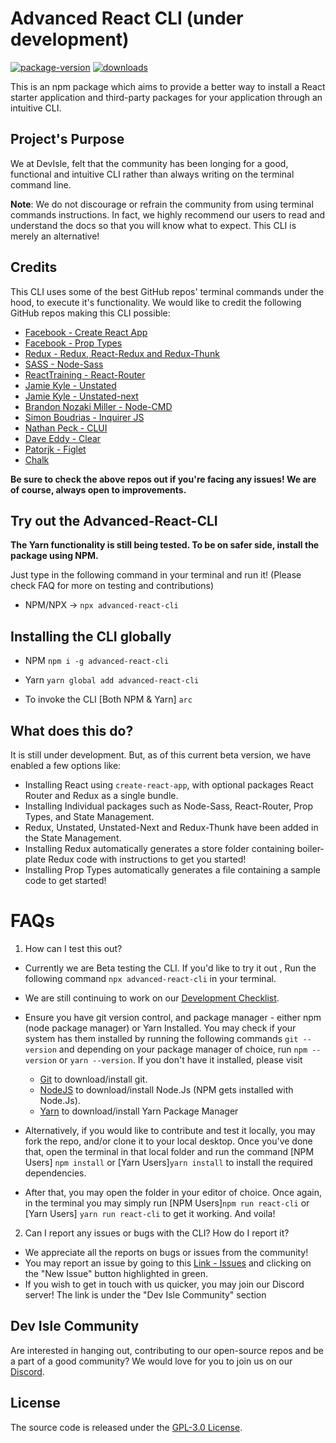 # Advanced React CLI (under development)

[![package-version](https://img.shields.io/npm/v/advanced-react-cli.svg?color=blue)](https://www.npmjs.com/package/advanced-react-cli)
[![downloads](https://img.shields.io/npm/dw/advanced-react-cli.svg)](https://www.npmjs.com/package/advanced-react-cli)

This is an npm package which aims to provide a better way to install a React starter application and third-party packages for your application through an intuitive CLI.

## Project's Purpose

We at DevIsle, felt that the community has been longing for a good, functional and intuitive CLI rather than always writing on the terminal command line.

**Note**: We do not discourage or refrain the community from using terminal commands instructions. In fact, we highly recommend our users to read and understand the docs so that you will know what to expect. This CLI is merely an alternative!

## Credits

This CLI uses some of the best GitHub repos' terminal commands under the hood, to execute it's functionality. We would like to credit the following GitHub repos making this CLI possible:

- [Facebook - Create React App](https://github.com/facebook/create-react-app)
- [Facebook - Prop Types](https://github.com/facebook/prop-types)
- [Redux - Redux, React-Redux and Redux-Thunk](https://github.com/reduxjs)
- [SASS - Node-Sass](https://github.com/sass/node-sass)
- [ReactTraining - React-Router](https://github.com/ReactTraining/react-router)
- [Jamie Kyle - Unstated](https://github.com/jamiebuilds/unstated)
- [Jamie Kyle - Unstated-next](https://github.com/jamiebuilds/unstated-next)
- [Brandon Nozaki Miller - Node-CMD](https://github.com/RIAEvangelist/node-cmd)
- [Simon Boudrias - Inquirer JS](https://github.com/SBoudrias/Inquirer.js/)
- [Nathan Peck - CLUI](https://www.npmjs.com/package/clui)
- [Dave Eddy - Clear](https://github.com/bahamas10/node-clear)
- [Patorjk - Figlet](https://github.com/patorjk/figlet.js)
- [Chalk](https://www.npmjs.com/package/chalk)

**Be sure to check the above repos out if you're facing any issues! We are of course, always open to improvements.**

## Try out the Advanced-React-CLI

**The Yarn functionality is still being tested. To be on safer side, install the package using NPM.**

Just type in the following command in your terminal and run it! (Please check FAQ for more on testing and contributions)

- NPM/NPX -> `npx advanced-react-cli`

## Installing the CLI globally

- NPM
  `npm i -g advanced-react-cli`

- Yarn
  `yarn global add advanced-react-cli`

- To invoke the CLI [Both NPM & Yarn]
  `arc`

## What does this do?

It is still under development. But, as of this current beta version, we have enabled a few options like:

- Installing React using `create-react-app`, with optional packages React Router and Redux as a single bundle.
- Installing Individual packages such as Node-Sass, React-Router, Prop Types, and State Management.
- Redux, Unstated, Unstated-Next and Redux-Thunk have been added in the State Management.
- Installing Redux automatically generates a store folder containing boiler-plate Redux code with instructions to get you started!
- Installing Prop Types automatically generates a file containing a sample code to get started!

# FAQs

1.  How can I test this out?

- Currently we are Beta testing the CLI. If you'd like to try it out , Run the following command `npx advanced-react-cli` in your terminal.
- We are still continuing to work on our [Development Checklist](https://github.com/devisle/advanced-react-cli/blob/master/docs/README.md).

- Ensure you have git version control, and package manager - either npm (node package manager) or Yarn Installed. You may check if your system has them installed by running the following commands `git --version` and depending on your package manager of choice, run `npm --version` or `yarn --version`. If you don't have it installed, please visit

  - [Git](https://git-scm.com/downloads) to download/install git.
  - [NodeJS](https://nodejs.org/en/download/) to download/install Node.Js (NPM gets installed with Node.Js).
  - [Yarn](https://yarnpkg.com/en/docs/getting-started) to download/install Yarn Package Manager

- Alternatively, if you would like to contribute and test it locally, you may fork the repo, and/or clone it to your local desktop. Once you've done that, open the terminal in that local folder and run the command [NPM Users] `npm install` or [Yarn Users]`yarn install` to install the required dependencies.
- After that, you may open the folder in your editor of choice. Once again, in the terminal you may simply run [NPM Users]`npm run react-cli` or [Yarn Users] `yarn run react-cli` to get it working. And voila!

2.  Can I report any issues or bugs with the CLI? How do I report it?

- We appreciate all the reports on bugs or issues from the community!
- You may report an issue by going to this [Link - Issues](https://github.com/devisle/advanced-react-cli/issues) and clicking on the "New Issue" button highlighted in green.
- If you wish to get in touch with us quicker, you may join our Discord server! The link is under the "Dev Isle Community" section

## Dev Isle Community

Are interested in hanging out, contributing to our open-source repos and be a part of a good community? We would love for you to join us on our [Discord](http://discord.gg/MSTQKRE).

## License

The source code is released under the [GPL-3.0 License](https://github.com/devisle/advanced-react-cli/blob/master/LICENSE).
